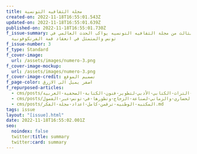 ```yaml
---
title: مجلة الثقافيه التونسية
created-on: 2022-11-18T16:55:01.543Z
updated-on: 2022-11-18T16:55:01.639Z
published-on: 2022-11-18T16:55:01.730Z
f_issue-summary: العدد الثالث من مجلة الثقافيه التونسيه يواكب الحدث العالمي في
  تونس والمتمثل في انعقاد قمة الفرنكوفونية
f_issue-number: 3
f_type: Standard
f_cover-image:
  url: /assets/images/numero-3.png
f_cover-image-mockup:
  url: /assets/images/numero-3.png
f_cover-image-credit: تصميم الموقع
f_page-color: اصفر يميل الى الازرق
f_repurposed-articles:
  - cms/posts/استضافة-التراث-الكتابي-الأدبي-لتطوير-فنون-الكتابة-الصحفية-العربية.md
  - cms/posts/الاطار-الحضاري-والزماني-لصناعة-الزجاج-وتطورها-في-تونس-عبر-الفصول.md
  - cms/posts/المكتبه-الوطنيه-ترقمن-كامل-اعداد-مجلة-الفكر.md
tags: issue
layout: "[issue].html"
date: 2022-11-18T16:55:02.001Z
seo:
  noindex: false
  twitter:title: summary
  twitter:card: summary
---
```


